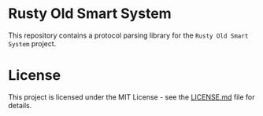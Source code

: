 # Rusty Old Smart System
This repository contains a protocol parsing library for the `Rusty Old Smart System` project. 

# License
This project is licensed under the MIT License - see the [LICENSE.md](LICENSE.md) file for details.
